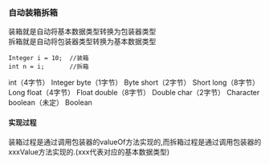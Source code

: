 ### 自动装箱拆箱

装箱就是自动将基本数据类型转换为包装器类型  
拆箱就是自动将包装器类型转换为基本数据类型
```
Integer i = 10;  //装箱
int n = i;       //拆箱
```
int（4字节）	Integer
byte（1字节）	Byte
short（2字节）	Short
long（8字节）	Long
float（4字节）	Float
double（8字节）	Double
char（2字节）	Character
boolean（未定）	Boolean

#### 实现过程
装箱过程是通过调用包装器的valueOf方法实现的,而拆箱过程是通过调用包装器的xxxValue方法实现的.(xxx代表对应的基本数据类型)
